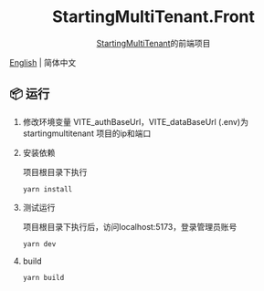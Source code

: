 <h1 align="center">StartingMultiTenant.Front</h1>

<div align="center">

[StartingMultiTenant](https://github.com/ZhiYuanHuang/StartingMultiTenant)的前端项目

</div>

[English](./README.md) | 简体中文 

## 📦 运行

1. 修改环境变量 VITE_authBaseUrl，VITE_dataBaseUrl (.env)为 startingmultitenant 项目的ip和端口

2. 安装依赖

   项目根目录下执行
   ```
   yarn install
   ```

3. 测试运行

    项目根目录下执行后，访问localhost:5173，登录管理员账号
    ```
    yarn dev
    ```

4. build

   ```
   yarn build
   ```
